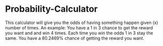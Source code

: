 # Probability-Calculator
This calculator will give you the odds of having something happen given (x) number of times.
An example: You have a 1 in 3 chance to get the reward you want and and win 4 times. Each time you win the odds 1 in 3 stay the same.
You have a 80.2469% chance of getting the reward you want.
